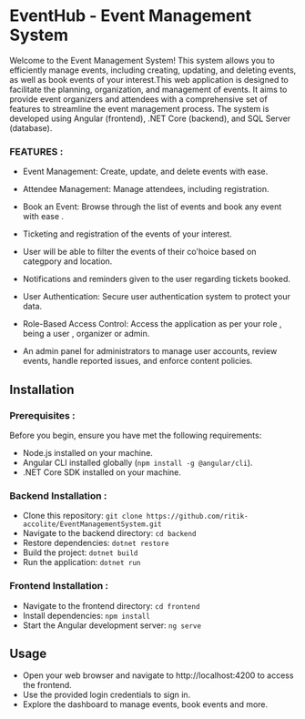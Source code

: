 # EventHub - Event Management System

Welcome to the Event Management System! This system allows you to efficiently manage events, including creating, updating, and deleting events, as well as book events of your interest.This web application is designed to facilitate the planning,
organization, and management of events. It aims to provide event organizers and attendees with a
comprehensive set of features to streamline the event management process. The system is developed using Angular (frontend), .NET Core (backend), and SQL
Server (database).

### FEATURES :

- Event Management: Create, update, and delete events with ease.

- Attendee Management: Manage attendees, including registration.

- Book an Event: Browse through the list of events and book any event with ease .

- Ticketing and registration of the events of your interest.

- User will be able to filter the events of their co'hoice based on categpory and location.

- Notifications and reminders given to the user regarding tickets booked.

- User Authentication: Secure user authentication system to protect your data.

- Role-Based Access Control: Access the application as per your role , being a user , organizer or admin.

- An admin panel for administrators to manage user accounts, review events, handle reported issues, and enforce content policies.

## Installation

### Prerequisites :

Before you begin, ensure you have met the following requirements:

- Node.js installed on your machine.
- Angular CLI installed globally (`npm install -g @angular/cli`).
- .NET Core SDK installed on your machine.

### Backend Installation :

- Clone this repository: `git clone https://github.com/ritik-accolite/EventManagementSystem.git`
- Navigate to the backend directory: `cd backend`
- Restore dependencies: `dotnet restore`
- Build the project: `dotnet build`
- Run the application: `dotnet run`

### Frontend Installation :

- Navigate to the frontend directory: `cd frontend`
- Install dependencies: `npm install`
- Start the Angular development server: `ng serve`

## Usage

- Open your web browser and navigate to http://localhost:4200 to access the frontend.
- Use the provided login credentials to sign in.
- Explore the dashboard to manage events, book events and more.
